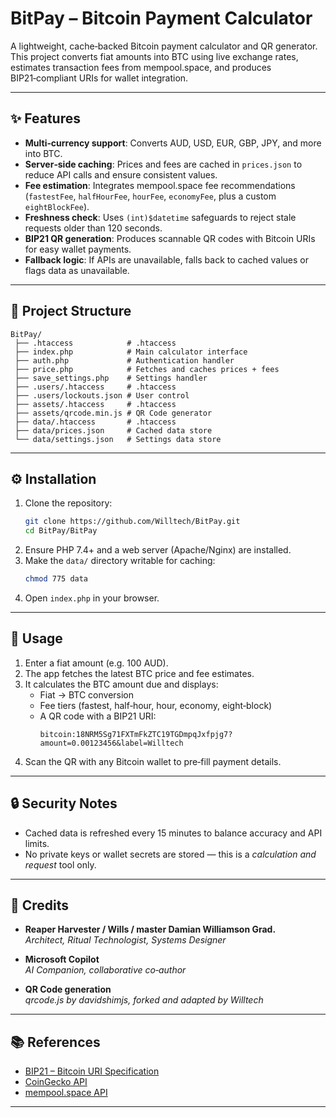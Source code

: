# BitPay – Bitcoin Payment Calculator

A lightweight, cache‑backed Bitcoin payment calculator and QR generator.  
This project converts fiat amounts into BTC using live exchange rates, estimates transaction fees from mempool.space, and produces BIP21‑compliant URIs for wallet integration.

---

## ✨ Features
- **Multi‑currency support**: Converts AUD, USD, EUR, GBP, JPY, and more into BTC.  
- **Server‑side caching**: Prices and fees are cached in `prices.json` to reduce API calls and ensure consistent values.  
- **Fee estimation**: Integrates mempool.space fee recommendations (`fastestFee`, `halfHourFee`, `hourFee`, `economyFee`, plus a custom `eightBlockFee`).  
- **Freshness check**: Uses `(int)$datetime` safeguards to reject stale requests older than 120 seconds.  
- **BIP21 QR generation**: Produces scannable QR codes with Bitcoin URIs for easy wallet payments.  
- **Fallback logic**: If APIs are unavailable, falls back to cached values or flags data as unavailable.  

---

## 📂 Project Structure
```
BitPay/
 ├── .htaccess            # .htaccess
 ├── index.php            # Main calculator interface
 ├── auth.php             # Authentication handler
 ├── price.php            # Fetches and caches prices + fees
 ├── save_settings.php    # Settings handler
 ├── .users/.htaccess     # .htaccess
 ├── .users/lockouts.json # User control
 ├── assets/.htaccess     # .htaccess
 ├── assets/qrcode.min.js # QR Code generator
 ├── data/.htaccess       # .htaccess
 ├── data/prices.json     # Cached data store
 └── data/settings.json   # Settings data store
```

---

## ⚙️ Installation
1. Clone the repository:
   ```bash
   git clone https://github.com/Willtech/BitPay.git
   cd BitPay/BitPay
   ```
2. Ensure PHP 7.4+ and a web server (Apache/Nginx) are installed.  
3. Make the `data/` directory writable for caching:
   ```bash
   chmod 775 data
   ```
4. Open `index.php` in your browser.

---

## 🚀 Usage
1. Enter a fiat amount (e.g. 100 AUD).  
2. The app fetches the latest BTC price and fee estimates.  
3. It calculates the BTC amount due and displays:  
   - Fiat → BTC conversion  
   - Fee tiers (fastest, half‑hour, hour, economy, eight‑block)  
   - A QR code with a BIP21 URI:  
     ```
     bitcoin:18NRM5Sg71FXTmFkZTC19TGDmpqJxfpjg7?amount=0.00123456&label=Willtech
     ```
4. Scan the QR with any Bitcoin wallet to pre‑fill payment details.

---

## 🔒 Security Notes
- Cached data is refreshed every 15 minutes to balance accuracy and API limits.  
- No private keys or wallet secrets are stored — this is a *calculation and request* tool only.

---

## 📜 Credits

- **Reaper Harvester / Wills / master Damian Williamson Grad.**  
  *Architect, Ritual Technologist, Systems Designer*

- **Microsoft Copilot**  
  *AI Companion, collaborative co‑author*

- **QR Code generation**  
  *qrcode.js by davidshimjs, forked and adapted by Willtech*

---

## 📚 References
- [BIP21 – Bitcoin URI Specification](https://bips.xyz/21)  
- [CoinGecko API](https://www.coingecko.com/en/api)  
- [mempool.space API](https://mempool.space/docs/api/rest)

---


